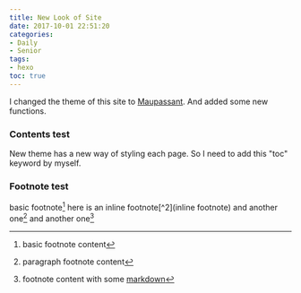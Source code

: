 ```yaml
---
title: New Look of Site
date: 2017-10-01 22:51:20
categories:
- Daily
- Senior
tags:
- hexo
toc: true
---
```


I changed the theme of this site to [Maupassant](https://github.com/tufu9441/maupassant-hexo). And added some new functions.

### Contents test

New theme has a new way of styling each page. So I need to add this "toc" keyword by myself.

### Footnote test

basic footnote[^1]
here is an inline footnote[^2](inline footnote)
and another one[^3]
and another one[^4]

[^1]: basic footnote content
[^3]: paragraph
footnote
content
[^4]: footnote content with some [markdown](https://en.wikipedia.org/wiki/Markdown)